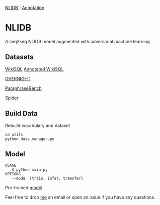 [NLIDB](README.md) | [Annotation](utils/end2end_anno/README.md)

# NLIDB
A seq2seq NLIDB model augmented with adversarial machine learning
   
## Datasets
      
   [WikiSQL](https://github.com/salesforce/WikiSQL) [Annotated WikiSQL](https://drive.google.com/open?id=1fhW0_1Mvvg0xkGp3iPEfKU8xcC2ALPAk)
   
   [OVERNIGHT](https://worksheets.codalab.org/worksheets/0x269ef752f8c344a28383240f7bb2be9c)
   
   [ParaphraseBench](https://github.com/DataManagementLab/ParaphraseBench)
   
   [Spider](https://yale-lily.github.io/spider)

## Build Data
   Rebuild vocabulary and dataset 
   ```
   cd utils
   python data_manager.py
   ```
  
## Model

   ```
   USAGE
      $ python main.py
   OPTIONS
      --mode  [train, infer, transfer]
   ```
   
   Pre-trained [model](https://drive.google.com/open?id=1bVmRwTxl1-SQqHIJDh50og3tGcb3MGLB)



Feel free to drop [me](mailto:wenluwang@auburn.edu) an email or open an issue if you have any questions.
